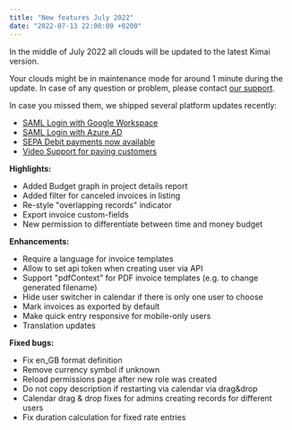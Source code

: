 ```yaml
---
title: "New features July 2022"
date: "2022-07-13 22:00:00 +0200"
---
```


In the middle of July 2022 all clouds will be updated to the latest Kimai version.

Your clouds might be in maintenance mode for around 1 minute during the update.
In case of any question or problem, please contact [our support](https://www.kimai.cloud/support-center/request).

In case you missed them, we shipped several platform updates recently:
- [SAML Login with Google Workspace](https://www.kimai.cloud/news/saml-login-with-google-workspace)
- [SAML Login with Azure AD](https://www.kimai.cloud/news/saml-login-with-azure-ad)
- [SEPA Debit payments now available](https://www.kimai.cloud/news/sepa-debit-payments-now-available)
- [Video Support for paying customers](https://www.kimai.cloud/news/video-support-for-paying-customers)

**Highlights:**

- Added Budget graph in project details report
- Added filter for canceled invoices in listing
- Re-style "overlapping records" indicator
- Export invoice custom-fields
- New permission to differentiate between time and money budget

**Enhancements:**

- Require a language for invoice templates
- Allow to set api token when creating user via API
- Support "pdfContext" for PDF invoice templates (e.g. to change generated filename)
- Hide user switcher in calendar if there is only one user to choose
- Mark invoices as exported by default
- Make quick entry responsive for mobile-only users
- Translation updates

**Fixed bugs:**

- Fix en_GB format definition
- Remove currency symbol if unknown
- Reload permissions page after new role was created
- Do not copy description if restarting via calendar via drag&drop
- Calendar drag & drop fixes for admins creating records for different users
- Fix duration calculation for fixed rate entries
